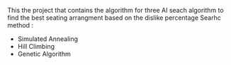 This the project that contains the algorithm for three AI seach algorithm to find the best seating arrangment based on the dislike percentage
Searhc method :
- Simulated Annealing
- Hill Climbing
- Genetic Algorithm
